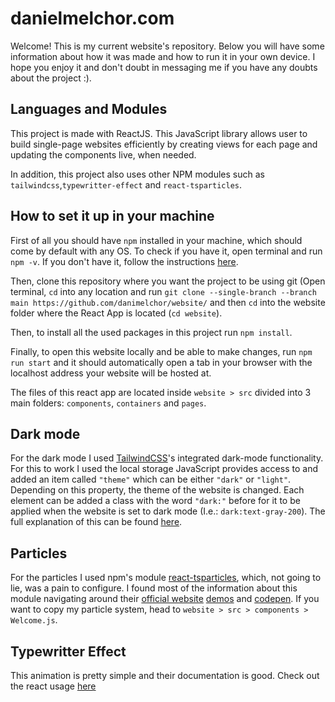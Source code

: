 # danielmelchor.com
Welcome! This is my current website's repository. Below you will have some information about how it was made and how to run it in your own device. I hope you enjoy it and don't doubt in messaging me if you have any doubts about the project :).

## Languages and Modules
This project is made with ReactJS. This JavaScript library allows user to build single-page websites efficiently by creating views for each page and updating the components live, when needed.

In addition, this project also uses other NPM modules such as `tailwindcss`,`typewritter-effect` and `react-tsparticles`.

## How to set it up in your machine
First of all you should have `npm` installed in your machine, which should come by default with any OS. To check if you have it, open terminal and run `npm -v`. If you don't have it, follow the instructions [here](https://www.npmjs.com/get-npm).

Then, clone this repository where you want the project to be using git (Open terminal, `cd` into any location and run `git clone --single-branch --branch main https://github.com/danimelchor/website/` and then `cd` into the website folder where the React App is located (`cd website`).

Then, to install all the used packages in this project run `npm install`.

Finally, to open this website locally and be able to make changes, run `npm run start` and it should automatically open a tab in your browser with the localhost address your website will be hosted at.

The files of this react app are located inside `website > src` divided into 3 main folders: `components`, `containers` and `pages`.

## Dark mode
For the dark mode I used [TailwindCSS](https://tailwindcss.com/)'s integrated dark-mode functionality. For this to work I used the local storage JavaScript provides access to and added an item called `"theme"` which can be either `"dark"` or `"light"`. Depending on this property, the theme of the website is changed. Each element can be added a class with the word `"dark:"` before for it to be applied when the website is set to dark mode (I.e.: `dark:text-gray-200`). The full explanation of this can be found [here](https://tailwindcss.com/docs/dark-mode#toggling-dark-mode-manually).

## Particles
For the particles I used npm's module [react-tsparticles](https://www.npmjs.com/package/react-tsparticles), which, not going to lie, was a pain to configure. I found most of the information about this module navigating around their [official website](https://particles.js.org/) [demos](https://particles.js.org/samples/index.html#chars) and [codepen](https://codepen.io/collection/DPOage). If you want to copy my particle system, head to `website > src > components > Welcome.js`.

## Typewritter Effect
This animation is pretty simple and their documentation is good. Check out the react usage [here](https://www.npmjs.com/package/typewriter-effect#react)
